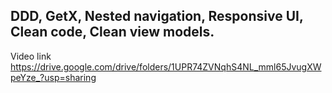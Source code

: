 ## DDD, GetX, Nested navigation, Responsive UI, Clean code, Clean view models.
Video link 
https://drive.google.com/drive/folders/1UPR74ZVNqhS4NL_mml65JvugXWpeYze_?usp=sharing
